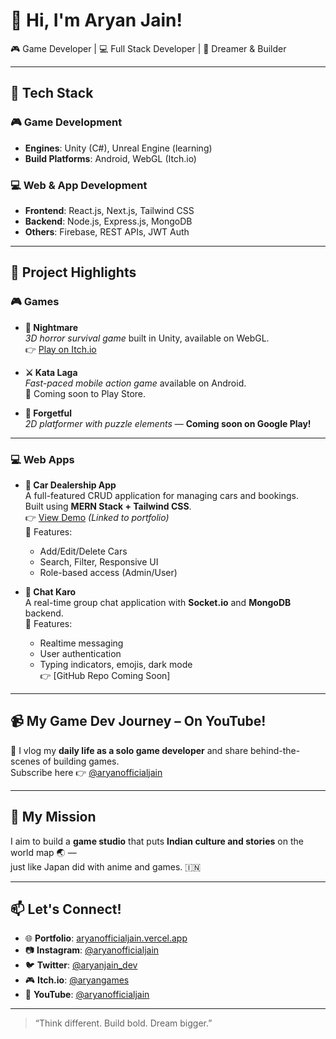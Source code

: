 # 👋 Hi, I'm Aryan Jain!

🎮 Game Developer | 💻 Full Stack Developer | 🧠 Dreamer & Builder

---

## 🔧 Tech Stack

### 🎮 Game Development
- **Engines**: Unity (C#), Unreal Engine (learning)
- **Build Platforms**: Android, WebGL (Itch.io)

### 💻 Web & App Development
- **Frontend**: React.js, Next.js, Tailwind CSS
- **Backend**: Node.js, Express.js, MongoDB
- **Others**: Firebase, REST APIs, JWT Auth

---

## 🚀 Project Highlights

### 🎮 Games

- **🧟 Nightmare**  
  _3D horror survival game_ built in Unity, available on WebGL.  
  👉 [Play on Itch.io](https://aryangames.itch.io)

- **⚔️ Kata Laga**  
  _Fast-paced mobile action game_ available on Android.  
  📱 Coming soon to Play Store.

- **🧠 Forgetful**  
  _2D platformer with puzzle elements_ — **Coming soon on Google Play!**

---

### 💻 Web Apps

- **🚗 Car Dealership App**  
  A full-featured CRUD application for managing cars and bookings.  
  Built using **MERN Stack + Tailwind CSS**.  
  👉 [View Demo](http://aryanofficialjain.vercel.app/) *(Linked to portfolio)*  
  📌 Features:
  - Add/Edit/Delete Cars
  - Search, Filter, Responsive UI
  - Role-based access (Admin/User)

- **💬 Chat Karo**  
  A real-time group chat application with **Socket.io** and **MongoDB** backend.  
  🔐 Features:
  - Realtime messaging
  - User authentication
  - Typing indicators, emojis, dark mode  
  👉 [GitHub Repo Coming Soon]

---

## 📹 My Game Dev Journey – On YouTube!
🎥 I vlog my **daily life as a solo game developer** and share behind-the-scenes of building games.  
Subscribe here 👉 [@aryanofficialjain](https://www.youtube.com/@aryanofficialjain)

---

## 🏹 My Mission

I aim to build a **game studio** that puts **Indian culture and stories** on the world map 🌏 —  
just like Japan did with anime and games. 🇮🇳

---

## 📫 Let's Connect!

- 🌐 **Portfolio**: [aryanofficialjain.vercel.app](http://aryanofficialjain.vercel.app)
- 📷 **Instagram**: [@aryanofficialjain](https://www.instagram.com/aryanofficialjain)
- 🐦 **Twitter**: [@aryanjain_dev](https://twitter.com/jaryanofficial)
- 🎮 **Itch.io**: [@aryangames](https://aryangames.itch.io)
- 🎥 **YouTube**: [@aryanofficialjain](https://www.youtube.com/@aryanofficialjain)

---

> “Think different. Build bold. Dream bigger.”
